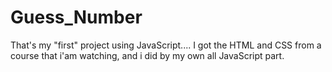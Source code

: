 # Guess_Number
That's my "first" project using JavaScript.... I got the HTML and CSS from a course that i'am watching, and i did by my own all JavaScript part.
